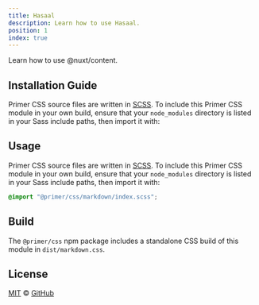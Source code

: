 ```yaml
---
title: Hasaal
description: Learn how to use Hasaal.
position: 1
index: true
---
```


<!--more-->

Learn how to use @nuxt/content.

## Installation Guide

Primer CSS source files are written in [SCSS]. To include this Primer CSS module in your own build, ensure that your `node_modules` directory is listed in your Sass include paths, then import it with:

## Usage

Primer CSS source files are written in [SCSS]. To include this Primer CSS module in your own build, ensure that your `node_modules` directory is listed in your Sass include paths, then import it with:

```scss
@import "@primer/css/markdown/index.scss";
```

## Build

The `@primer/css` npm package includes a standalone CSS build of this module in `dist/markdown.css`.

## License

[MIT](https://github.com/primer/css/blob/main/LICENSE) &copy; [GitHub](https://github.com/)

[scss]: https://sass-lang.com/documentation/syntax#scss
